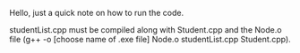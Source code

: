 Hello, just a quick note on how to run the code. 

studentList.cpp must be compiled along with Student.cpp and the Node.o file (g++ -o [choose name of .exe file] Node.o studentList.cpp Student.cpp).
